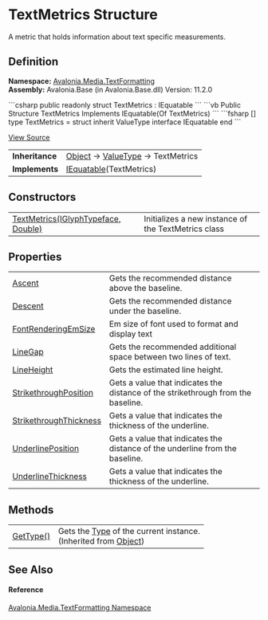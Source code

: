 # TextMetrics Structure


A metric that holds information about text specific measurements.



## Definition
**Namespace:** <a href="N_Avalonia_Media_TextFormatting">Avalonia.Media.TextFormatting</a>  
**Assembly:** Avalonia.Base (in Avalonia.Base.dll) Version: 11.2.0

<Tabs groupId="api-code-preview">
<TabItem value="csharp" label="C#">
```csharp
public readonly struct TextMetrics : IEquatable<TextMetrics>
```
</TabItem>
<TabItem value="vb" label="VB">
```vb
Public Structure TextMetrics
	Implements IEquatable(Of TextMetrics)
```
</TabItem>
<TabItem value="fsharp" label="F#">
```fsharp
[<SealedAttribute>]
type TextMetrics = 
    struct
        inherit ValueType
        interface IEquatable<TextMetrics>
    end
```
</TabItem>
</Tabs>



<a href="https://github.com/AvaloniaUI/Avalonia/tree/master/src/Avalonia.Base/Media/TextFormatting/TextMetrics.cs" title="View the source code">View Source</a>

<table>
<tr><td><strong>Inheritance</strong></td><td><a href="https://learn.microsoft.com/dotnet/api/system.object" target="_blank" rel="noopener noreferrer">Object</a>  →  <a href="https://learn.microsoft.com/dotnet/api/system.valuetype" target="_blank" rel="noopener noreferrer">ValueType</a>  →  TextMetrics</td></tr>
<tr><td><strong>Implements</strong></td><td><a href="https://learn.microsoft.com/dotnet/api/system.iequatable-1" target="_blank" rel="noopener noreferrer">IEquatable</a>(TextMetrics)</td></tr>
</table>



## Constructors
<table>
<tr>
<td><a href="M_Avalonia_Media_TextFormatting_TextMetrics__ctor">TextMetrics(IGlyphTypeface, Double)</a></td>
<td>Initializes a new instance of the TextMetrics class</td>
</tr>
</table>

## Properties
<table>
<tr>
<td><a href="P_Avalonia_Media_TextFormatting_TextMetrics_Ascent">Ascent</a></td>
<td>Gets the recommended distance above the baseline.</td>
</tr>
<tr>
<td><a href="P_Avalonia_Media_TextFormatting_TextMetrics_Descent">Descent</a></td>
<td>Gets the recommended distance under the baseline.</td>
</tr>
<tr>
<td><a href="P_Avalonia_Media_TextFormatting_TextMetrics_FontRenderingEmSize">FontRenderingEmSize</a></td>
<td>Em size of font used to format and display text</td>
</tr>
<tr>
<td><a href="P_Avalonia_Media_TextFormatting_TextMetrics_LineGap">LineGap</a></td>
<td>Gets the recommended additional space between two lines of text.</td>
</tr>
<tr>
<td><a href="P_Avalonia_Media_TextFormatting_TextMetrics_LineHeight">LineHeight</a></td>
<td>Gets the estimated line height.</td>
</tr>
<tr>
<td><a href="P_Avalonia_Media_TextFormatting_TextMetrics_StrikethroughPosition">StrikethroughPosition</a></td>
<td>Gets a value that indicates the distance of the strikethrough from the baseline.</td>
</tr>
<tr>
<td><a href="P_Avalonia_Media_TextFormatting_TextMetrics_StrikethroughThickness">StrikethroughThickness</a></td>
<td>Gets a value that indicates the thickness of the underline.</td>
</tr>
<tr>
<td><a href="P_Avalonia_Media_TextFormatting_TextMetrics_UnderlinePosition">UnderlinePosition</a></td>
<td>Gets a value that indicates the distance of the underline from the baseline.</td>
</tr>
<tr>
<td><a href="P_Avalonia_Media_TextFormatting_TextMetrics_UnderlineThickness">UnderlineThickness</a></td>
<td>Gets a value that indicates the thickness of the underline.</td>
</tr>
</table>

## Methods
<table>
<tr>
<td><a href="https://learn.microsoft.com/dotnet/api/system.object.gettype" target="_blank" rel="noopener noreferrer">GetType()</a></td>
<td>Gets the <a href="https://learn.microsoft.com/dotnet/api/system.type" target="_blank" rel="noopener noreferrer">Type</a> of the current instance.<br />(Inherited from <a href="https://learn.microsoft.com/dotnet/api/system.object" target="_blank" rel="noopener noreferrer">Object</a>)</td>
</tr>
</table>

## See Also


#### Reference
<a href="N_Avalonia_Media_TextFormatting">Avalonia.Media.TextFormatting Namespace</a>  
